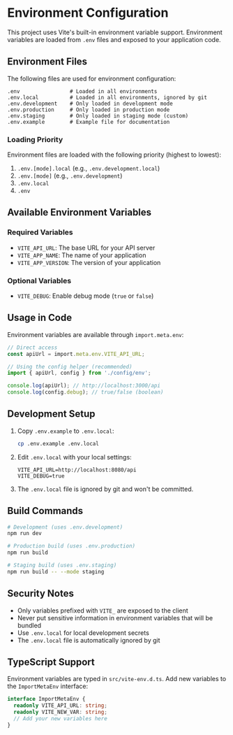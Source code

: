 # Environment Configuration

This project uses Vite's built-in environment variable support. Environment variables are loaded from `.env` files and exposed to your application code.

## Environment Files

The following files are used for environment configuration:

```
.env                # Loaded in all environments
.env.local          # Loaded in all environments, ignored by git
.env.development    # Only loaded in development mode
.env.production     # Only loaded in production mode
.env.staging        # Only loaded in staging mode (custom)
.env.example        # Example file for documentation
```

### Loading Priority

Environment files are loaded with the following priority (highest to lowest):

1. `.env.[mode].local` (e.g., `.env.development.local`)
2. `.env.[mode]` (e.g., `.env.development`)
3. `.env.local`
4. `.env`

## Available Environment Variables

### Required Variables

- `VITE_API_URL`: The base URL for your API server
- `VITE_APP_NAME`: The name of your application
- `VITE_APP_VERSION`: The version of your application

### Optional Variables

- `VITE_DEBUG`: Enable debug mode (`true` or `false`)

## Usage in Code

Environment variables are available through `import.meta.env`:

```typescript
// Direct access
const apiUrl = import.meta.env.VITE_API_URL;

// Using the config helper (recommended)
import { apiUrl, config } from './config/env';

console.log(apiUrl); // http://localhost:3000/api
console.log(config.debug); // true/false (boolean)
```

## Development Setup

1. Copy `.env.example` to `.env.local`:

   ```bash
   cp .env.example .env.local
   ```

2. Edit `.env.local` with your local settings:

   ```env
   VITE_API_URL=http://localhost:8080/api
   VITE_DEBUG=true
   ```

3. The `.env.local` file is ignored by git and won't be committed.

## Build Commands

```bash
# Development (uses .env.development)
npm run dev

# Production build (uses .env.production)
npm run build

# Staging build (uses .env.staging)
npm run build -- --mode staging
```

## Security Notes

- Only variables prefixed with `VITE_` are exposed to the client
- Never put sensitive information in environment variables that will be bundled
- Use `.env.local` for local development secrets
- The `.env.local` file is automatically ignored by git

## TypeScript Support

Environment variables are typed in `src/vite-env.d.ts`. Add new variables to the `ImportMetaEnv` interface:

```typescript
interface ImportMetaEnv {
  readonly VITE_API_URL: string;
  readonly VITE_NEW_VAR: string;
  // Add your new variables here
}
```
